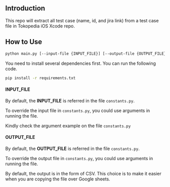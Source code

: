 ## Introduction

This repo will extract all test case (name, id, and jira link) from a test case file in Tokopedia iOS Xcode repo.

## How to Use

```bash
python main.py [--input-file {INPUT_FILE}] [--output-file {OUTPUT_FILE}]
```

You need to install several dependencies first. You can run the following code.

```bash
pip install -r requirements.txt
```

#### INPUT_FILE

By default, the **INPUT_FILE** is referred in the file `constants.py`.

To override the input file in `constants.py`, you could use arguments in running the file.

Kindly check the argument example on the file `constants.py`

#### OUTPUT_FILE

By default, the **OUTPUT_FILE** is referred in the file `constants.py`.

To override the output file in `constants.py`, you could use arguments in running the file.

By default, the output is in the form of CSV. This choice is to make it easier when you are copying the file over Google sheets.

